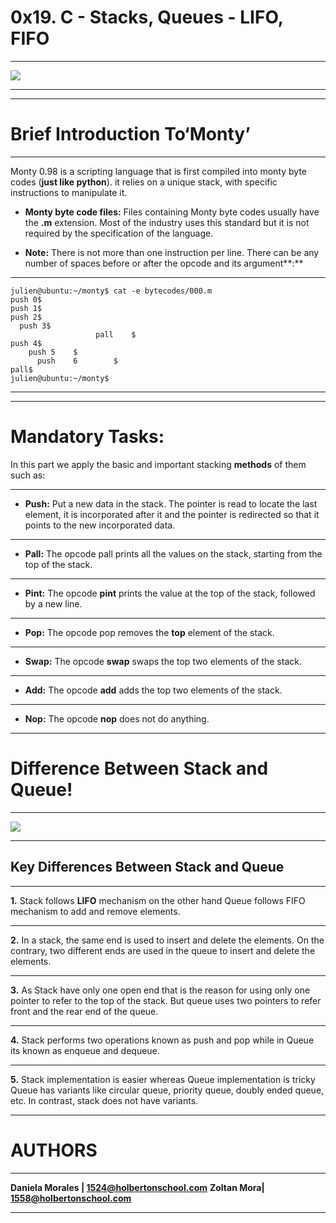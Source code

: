 # 0x19. C - Stacks, Queues - LIFO, FIFO

------------
![](https://www.viveusa.mx/sites/default/files/field/image/177129252_0.jpg)

------------


------------

# Brief Introduction To&lsquo;Monty&rsquo;

------------

Monty 0.98 is a scripting language that is first compiled into monty byte codes (**just like python**). it relies on a unique stack, with specific instructions to manipulate it.
- **Monty byte code files:** Files containing Monty byte codes usually have the **.m** extension. Most of the industry uses this standard but it is not required by the specification of the language. 

- **Note:** There is not more than one instruction per line. There can be any number of spaces before or after the opcode and its argument**:**

------------
    julien@ubuntu:~/monty$ cat -e bytecodes/000.m
    push 0$
    push 1$
    push 2$
      push 3$
                       pall    $
    push 4$
        push 5    $
          push    6        $
    pall$
    julien@ubuntu:~/monty$
    



------------

------------
# Mandatory Tasks:

In this part we apply the basic and important stacking **methods** of them such as:

------------


- **Push:** Put a new data in the stack. The pointer is read to locate the last element, it is incorporated after it and the pointer is redirected so that it points to the new incorporated data.

------------


- **Pall:** The opcode pall prints all the values ​​on the stack, starting from the top of the stack.

------------


- **Pint:** The opcode **pint** prints the value at the top of the stack, followed by a new line.

------------


- **Pop:** The opcode pop removes the **top** element of the stack.

------------


- **Swap:** The opcode **swap** swaps the top two elements of the stack.

------------


- **Add:** The opcode **add** adds the top two elements of the stack.

------------


- **Nop:** The opcode **nop** does not do anything.

------------
# Difference Between Stack and Queue&#33;
------------

![](https://techdifferences.com/wp-content/uploads/2017/07/featured.jpg)

------------
## Key Differences Between Stack and Queue

------------

**1.**  Stack follows **LIFO** mechanism on the other hand Queue follows FIFO mechanism to add and remove elements.

------------


**2.**  In a stack, the same end is used to insert and delete the elements. On the contrary, two different ends are used in the queue to insert and delete the elements.

------------

   
**3.**  As Stack have only one open end that is the reason for using only one pointer to refer to the top of the stack. But queue uses two pointers to refer front and the rear end of the queue.

------------

    
**4.**  Stack performs two operations known as push and pop while in Queue its known as enqueue and dequeue.

------------


**5.** Stack implementation is easier whereas Queue implementation is tricky
Queue has variants like circular queue, priority queue, doubly ended queue,    etc. In contrast, stack does not have variants.

------------

# AUTHORS

------------

**Daniela Morales  | 1524@holbertonschool.com**
**Zoltan Mora| 1558@holbertonschool.com**

------------
